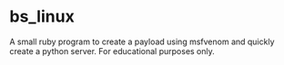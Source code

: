 # bs_linux
A small ruby ​​program to create a payload using msfvenom and quickly create a python server. For educational purposes only. 
